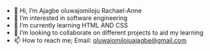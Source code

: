 - 👋 Hi, I’m Ajagbe oluwajomiloju Rachael-Anne
- 👀 I’m interested in software engineering
- 🌱 I’m currently learning HTML AND CSS
- 💞️ I’m looking to collaborate on different projects to aid my learning
- 📫 How to reach me; Email: oluwajomilojuajagbe@gmail.com

<!---
Jomiangel1/Jomiangel1 is a ✨ special ✨ repository because its `README.md` (this file) appears on your GitHub profile.
You can click the Preview link to take a look at your changes.
--->

